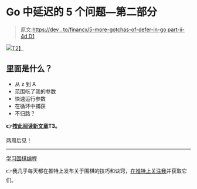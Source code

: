 # Go 中延迟的 5 个问题—第二部分

> 原文:[https://dev . to/financx/5-more-gotchas-of-defer-in-go part-ii-4d D1](https://dev.to/inancx/5-more-gotchas-of-defer-in-gopart-ii-4dd1)

[![](../Images/52b447bafafe4e5903fce4f58c3fb5ab.png)T2】](https://blog.learngoprogramming.com/5-gotchas-of-defer-in-go-golang-part-ii-cc550f6ad9aa)

## [](#what-is-inside)里面是什么？

*   从 z 到 A
*   范围吃了我的参数
*   快速运行参数
*   在循环中捕获
*   不归路？

**👉[按此阅读新文章](https://blog.learngoprogramming.com/5-gotchas-of-defer-in-go-golang-part-ii-cc550f6ad9aa)T3。**

两周后见！

* * *

[学习围棋编程](https://blog.learngoprogramming.com)

👉我几乎每天都在推特上发布关于围棋的技巧和诀窍，[在推特上关注我](https://twitter.com/inancgumus)并获取它们。